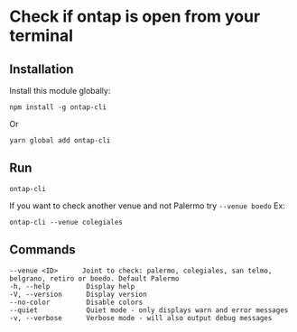 # Check if ontap is open from your terminal


## Installation

Install this module globally:

```
npm install -g ontap-cli
```

Or

```
yarn global add ontap-cli
```

## Run

```
ontap-cli
```

If you want to check another venue and not Palermo try `--venue boedo` Ex:

```
ontap-cli --venue colegiales
```

## Commands


```
--venue <ID>      Joint to check: palermo, colegiales, san telmo, belgrano, retiro or boedo. Default Palermo
-h, --help         Display help
-V, --version      Display version
--no-color         Disable colors
--quiet            Quiet mode - only displays warn and error messages
-v, --verbose      Verbose mode - will also output debug messages
```
